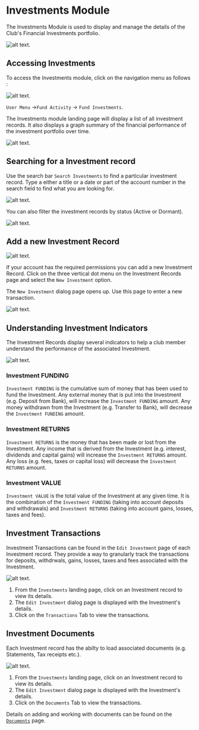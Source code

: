 # Investments Module

The Investments Module is used to display and manage the details of the Club's Financial Investments portfolio.

<!-- <p align="center">
    <img src="images/7.0_Investments_Banner.png"  width="300px" alt="Investments Banner">
</p> -->
![alt text](../images/7.0_Investments_Banner.png "Investments Banner :size=400").

## Accessing Investments

To access the Investments module, click on the navigation menu as follows :

<!-- <p align="center">
    <img src="images/7.1_Investments_Menu.png"  width="300px" alt="Investments Menu">
</p> -->
![alt text](../images/7.1_Investments_Menu.png "Investments Menu :size=100").

 `User Menu` ->`Fund Activity` ->  `Fund Investments`.

The Investments module landing page will display a list of all investment records. It also displays a graph summary of the financial performance of the investment portfolio over time.

<!-- <p align="center">
    <img src="images/7.2_Investments_Page.png"  width="300px" alt="Investments Page">
</p> -->
![alt text](../images/7.2_Investments_Page.png "Investments Page :size=400").

## Searching for a Investment record

Use the search bar `Search Investments` to find a particular investment record. Type a either a title or a date or part of the account number in the search field to find what you are looking for.

<!-- <p align="center">
    <img src="images/7.3_Investments_Search.png"  width="300px" alt="Investments Search">
</p> -->
![alt text](../images/7.3_Investments_Search.png "Investments Search :size=400").

You can also filter the investment records by status (Active or Dormant). 

<!-- <p align="center">
    <img src="images/7.3.1_Filter_Investments.png"  width="300px" alt="Filter Investments">
</p> -->
![alt text](../images/7.3.1_Filter_Investments.png "Filter Investments :size=400").
## Add a new Investment Record

<!-- <p align="center">
    <img src="images/7.4_Add_Investment_Menu.png"  width="300px" alt="Add Investment Record menu">
</p> -->
![alt text](../images/7.4_Add_Investment_Menu.png "Add Investments Menu :size=400").

If your account has the required permissions you can add a new Investment Record. Click on the three vertical dot menu on the Investment Records page and select the `New Investment` option.


The `New Investment` dialog page opens up. Use this page to enter a new transaction.

<!-- <p align="center">
    <img src="images/7.5_Add_Investment_Page.png" width="300px" alt="Add Investment Record page">
</p> -->
![alt text](../images/7.5_Add_Investment_Page.png "Add Investment Record Page :size=400").

## Understanding Investment Indicators
The Investment Records display several indicators to help a club member understand the performance of the associated Investment.

 <!-- <p align="center">
    <img src="images/7.6_Investment_Indicators.png" width="300px" alt="Investment Indicators">
</p> -->
![alt text](../images/7.6_Investment_Indicators.png "Investments Indicators :size=400").

### Investment FUNDING
 `Investment FUNDING` is the cumulative sum of money that has been used to fund the Investment. Any external money that is put into the Investment (e.g. Deposit from Bank), will increase the `Investment FUNDING` amount. Any money withdrawn from the Investment (e.g. Transfer to Bank), will decrease the `Investment FUNDING` amount.

 ### Investment RETURNS
 `Investment RETURNS` is the money that has been made or lost from the Investment. Any income that is derived from the Investment (e.g. interest, dividends and capital gains) will increase the `Investment RETURNS` amount. Any loss (e.g. fees, taxes or capital loss) will decrease the `Investment RETURNS` amount.

 ### Investment VALUE
 `Investment VALUE` is the total value of the Investment at any given time. It is the combination of the `Investment FUNDING` (taking into account deposits and withdrawals) and `Investment RETURNS` (taking into account gains, losses, taxes and fees).

 ## Investment Transactions
 Investment Transactions can be found in the `Edit Investment` page of each Investment record. They provide a way to granularly track the transactions for deposits, withdrwals, gains, losses, taxes and fees associated with the Investment.
<!-- <p align="center">
    <img src="images/7.7_Investment_Transactions.png" width="300px" alt="Investment Transactions">
</p> -->
![alt text](../images/7.7_Investment_Transactions.png "Investment Transactions :size=400").

 1. From the `Investments` landing page, click on an Investment record to view its details.
 1. The `Edit Investment` dialog page is displayed with the Investment's details.
 1. Click on the `Transactions` Tab to view the transactions.

## Investment Documents
Each Investment record has the abilty to load associated documents (e.g. Statements, Tax receipts etc.). 

<!-- <p align="center">
    <img src="images/7.8_Investment_Documents.png" width="300px" alt="Investment Documents">
</p> -->
![alt text](../images/7.8_Investment_Documents.png "Investment Documents :size=400").

1. From the `Investments` landing page, click on an Investment record to view its details.
1. The `Edit Investment` dialog page is displayed with the Investment's details.
1. Click on the `Documents` Tab to view the transactions.

Details on adding and working with documents can be found on the [`Documents`](user-modules/documents.md) page.